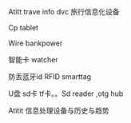 Atitt trave info dvc 旅行信息化设备

Cp tablet

Wire  bankpower

智能卡   watcher

防丢蓝牙id  RFID smarttag

U盘  sd卡 tf卡。。Sd reader    ,otg hub


Atitit 信息处理设备与历史与趋势


